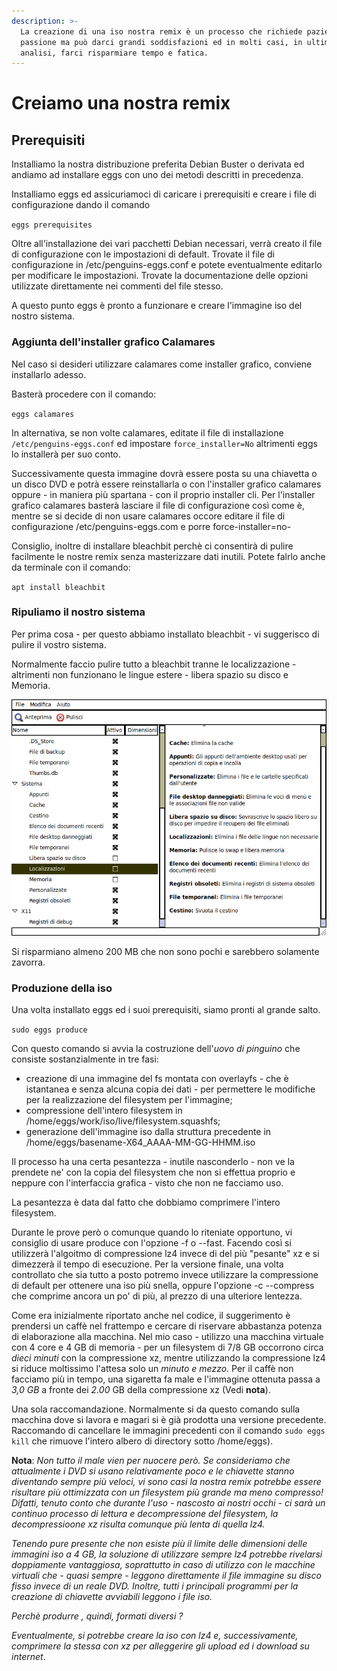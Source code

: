 ```yaml
---
description: >-
  La creazione di una iso nostra remix è un processo che richiede pazienza e
  passione ma può darci grandi soddisfazioni ed in molti casi, in ultima
  analisi, farci risparmiare tempo e fatica.
---
```


# Creiamo una nostra remix

## Prerequisiti

Installiamo la nostra distribuzione preferita Debian Buster o derivata ed andiamo ad installare eggs con uno dei metodi descritti in precedenza. 

Installiamo eggs ed assicuriamoci di caricare i prerequisiti e creare i file di configurazione dando il comando

`eggs prerequisites`

Oltre all'installazione dei vari pacchetti Debian necessari, verrà creato il file di configurazione con le impostazioni di default.  Trovate il file di configurazione in /etc/penguins-eggs.conf e potete eventualmente editarlo per modificare le impostazioni. Trovate la documentazione delle opzioni utilizzate direttamente nei commenti del file stesso.

A questo punto eggs è pronto a funzionare e creare l'immagine iso del nostro sistema. 

### Aggiunta dell'installer grafico Calamares

Nel caso si desideri utilizzare calamares come installer grafico, conviene installarlo adesso. 

Basterà procedere con il comando:

`eggs calamares`

In alternativa, se non volte calamares,   editate il file di installazione `/etc/penguins-eggs.conf` ed impostare `force_installer=No` altrimenti eggs lo installerà per suo conto.

Successivamente questa immagine dovrà essere posta su una chiavetta o un disco DVD e potrà essere reinstallarla o con l'installer grafico calamares oppure - in maniera più spartana - con il proprio installer cli. Per l'installer grafico calamares basterà lasciare il file di configurazione così come è, mentre se si decide di non usare calamares occore editare il file di configurazione  /etc/penguins-eggs.com e porre force-installer=no-

Consiglio, inoltre di installare bleachbit perchè ci consentirà di pulire facilmente le nostre remix senza masterizzare dati inutili. Potete falrlo anche da terminale con il comando:

`apt install bleachbit`

### Ripuliamo il nostro sistema

Per prima cosa - per questo abbiamo installato bleachbit - vi suggerisco di pulire il vostro sistema. 

Normalmente faccio pulire tutto a bleachbit tranne le localizzazione - altrimenti non funzionano le lingue estere - libera spazio su disco e Memoria. 

![](.gitbook/assets/bleachbit-selezione.png)

Si risparmiano almeno 200 MB che non sono pochi e sarebbero solamente zavorra.

### Produzione della iso

Una volta installato eggs ed i suoi prerequisiti, siamo pronti al grande salto.

`sudo eggs produce`

Con questo comando si avvia la costruzione dell'_uovo di pinguino_ che consiste sostanzialmente in tre fasi:

* creazione di una immagine del fs montata con overlayfs - che è istantanea e senza alcuna copia dei dati - per permettere le modifiche per la realizzazione del filesystem per l'immagine;
* compressione dell'intero filesystem in /home/eggs/work/iso/live/filesystem.squashfs;
* generazione dell'immagine iso dalla struttura precedente in /home/eggs/basename-X64\_AAAA-MM-GG-HHMM.iso

Il processo ha una certa pesantezza - inutile nasconderlo - non ve la prendete ne' con la copia del filesystem che non si effettua proprio e neppure con l'interfaccia grafica - visto che non ne facciamo uso. 

La pesantezza è data dal fatto che dobbiamo comprimere l'intero filesystem. 

Durante le prove però o comunque quando lo riteniate opportuno, vi consiglio di usare produce con l'opzione -f  o --fast. Facendo così si utilizzerà l'algoitmo di compressione lz4 invece di del più "pesante" xz e si dimezzerà il tempo di esecuzione. Per la versione finale, una volta controllato che sia tutto a posto potremo invece utilizzare la compressione di default per ottenere una iso più snella, oppure l'opzione -c  --compress che comprime ancora un po' di più, al prezzo di una ulteriore lentezza.

Come era inizialmente riportato anche nel codice, il suggerimento è prendersi un caffè nel frattempo e cercare di riservare abbastanza potenza di elaborazione alla macchina. Nel mio caso - utilizzo una macchina virtuale con 4 core e 4 GB di memoria - per un filesystem di 7/8 GB occorrono circa _dieci minuti_ con la compressione xz, mentre utilizzando la compressione lz4 si riduce moltissimo l'attesa solo un _minuto e mezzo_.  Per il caffè non facciamo più in tempo, una sigaretta fa male e l'immagine ottenuta passa a _3,0 GB_ a fronte dei _2.00_ GB della compressione xz \(Vedi **nota**\).

Una sola raccomandazione. Normalmente si da questo comando sulla macchina dove si lavora e magari si è già prodotta una versione precedente. Raccomando di cancellare le immagini precedenti con il comando `sudo eggs kill` che rimuove l'intero albero di directory sotto /home/eggs\).





**Nota**: _Non tutto il male vien per nuocere però. Se consideriamo che attualmente i DVD  si usano relativamente poco e le chiavette stanno diventando sempre più veloci, vi sono  casi la nostra remix potrebbe essere risultare più ottimizzata con un filesystem più grande ma meno compresso! Difatti, tenuto conto che durante l'uso - nascosto ai nostri occhi - ci sarà un continuo processo di lettura e decompressione del filesystem,  la decompressioone xz risulta comunque più lenta di quella lz4._ 

_Tenendo pure presente che non esiste più il limite delle dimensioni delle immagini iso a 4 GB, la soluzione di utilizzare sempre lz4 potrebbe rivelarsi doppiamente vantaggiosa, soprattutto in caso  di utilizzo con le macchine virtuali che  - quasi sempre - leggono direttamente  il file immagine su disco fisso invece di un reale DVD.  Inoltre, tutti i principali programmi per la creazione di chiavette avviabili  leggono i file iso._ 

_Perchè produrre , quindi, formati diversi ?_

_Eventualmente, si potrebbe creare la iso con lz4 e, successivamente, comprimere  la stessa con xz per alleggerire gli upload  ed i download su internet_.

